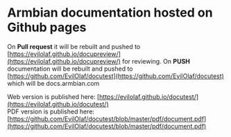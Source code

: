 # Armbian documentation hosted on Github pages


On **Pull request** it will be rebuilt and pushed to [https://evilolaf.github.io/docupreview/](https://evilolaf.github.io/docupreview/) for reviewing.
On **PUSH** documentation will be rebuilt and pushed to [https://github.com/EvilOlaf/docutest](https://github.com/EvilOlaf/docutest) which will be docs.armbian.com

Web version is published here: [https://evilolaf.github.io/docutest/](https://evilolaf.github.io/docutest/)  
PDF version is published here: [https://github.com/EvilOlaf/docutest/blob/master/pdf/document.pdf](https://github.com/EvilOlaf/docutest/blob/master/pdf/document.pdf)
